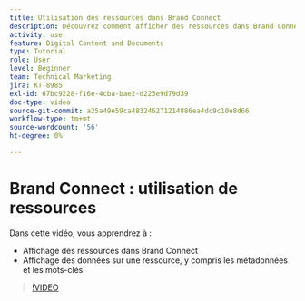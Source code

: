 ```yaml
---
title: Utilisation des ressources dans Brand Connect
description: Découvrez comment afficher des ressources dans Brand Connect et afficher des données sur une ressource, y compris des métadonnées et des mots-clés dans [!UICONTROL Gestion des actifs numériques Workfront].
activity: use
feature: Digital Content and Documents
type: Tutorial
role: User
level: Beginner
team: Technical Marketing
jira: KT-8985
exl-id: 67bc9228-f16e-4cba-bae2-d223e9d79d39
doc-type: video
source-git-commit: a25a49e59ca483246271214886ea4dc9c10e8d66
workflow-type: tm+mt
source-wordcount: '56'
ht-degree: 0%

---
```


# Brand Connect : utilisation de ressources

Dans cette vidéo, vous apprendrez à :

* Affichage des ressources dans Brand Connect
* Affichage des données sur une ressource, y compris les métadonnées et les mots-clés

>[!VIDEO](https://video.tv.adobe.com/v/335247/?quality=12&learn=on)

